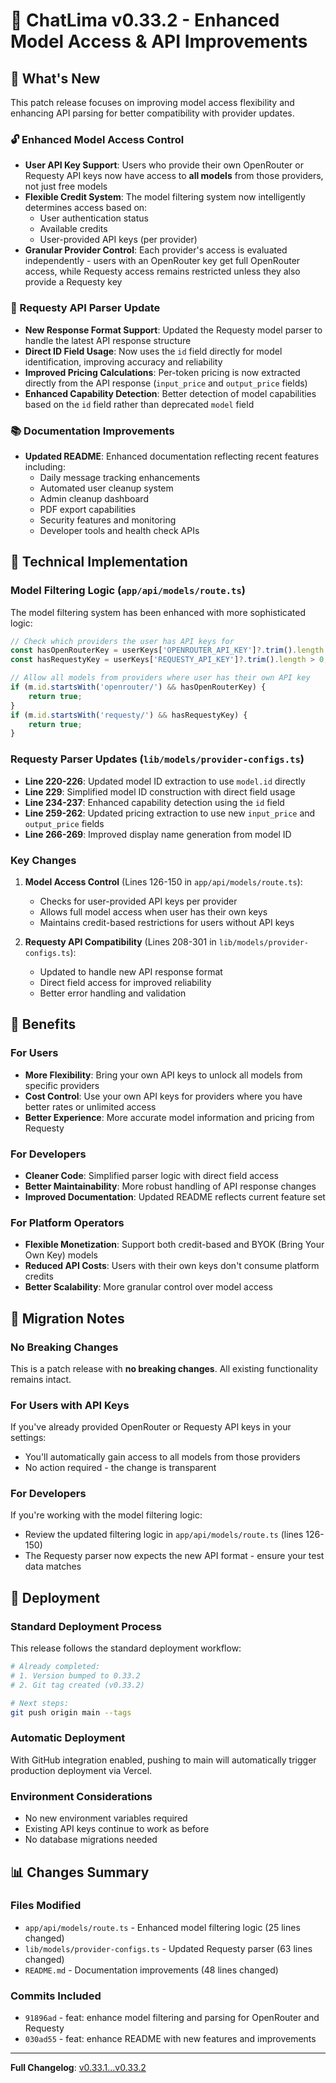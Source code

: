 # 🚀 ChatLima v0.33.2 - Enhanced Model Access & API Improvements

## 🎯 What's New

This patch release focuses on improving model access flexibility and enhancing API parsing for better compatibility with provider updates.

### 🔓 Enhanced Model Access Control
- **User API Key Support**: Users who provide their own OpenRouter or Requesty API keys now have access to **all models** from those providers, not just free models
- **Flexible Credit System**: The model filtering system now intelligently determines access based on:
  - User authentication status
  - Available credits
  - User-provided API keys (per provider)
- **Granular Provider Control**: Each provider's access is evaluated independently - users with an OpenRouter key get full OpenRouter access, while Requesty access remains restricted unless they also provide a Requesty key

### 🔧 Requesty API Parser Update
- **New Response Format Support**: Updated the Requesty model parser to handle the latest API response structure
- **Direct ID Field Usage**: Now uses the `id` field directly for model identification, improving accuracy and reliability
- **Improved Pricing Calculations**: Per-token pricing is now extracted directly from the API response (`input_price` and `output_price` fields)
- **Enhanced Capability Detection**: Better detection of model capabilities based on the `id` field rather than deprecated `model` field

### 📚 Documentation Improvements
- **Updated README**: Enhanced documentation reflecting recent features including:
  - Daily message tracking enhancements
  - Automated user cleanup system
  - Admin cleanup dashboard
  - PDF export capabilities
  - Security features and monitoring
  - Developer tools and health check APIs

## 🔧 Technical Implementation

### Model Filtering Logic (`app/api/models/route.ts`)
The model filtering system has been enhanced with more sophisticated logic:

```typescript
// Check which providers the user has API keys for
const hasOpenRouterKey = userKeys['OPENROUTER_API_KEY']?.trim().length > 0;
const hasRequestyKey = userKeys['REQUESTY_API_KEY']?.trim().length > 0;

// Allow all models from providers where user has their own API key
if (m.id.startsWith('openrouter/') && hasOpenRouterKey) {
    return true;
}
if (m.id.startsWith('requesty/') && hasRequestyKey) {
    return true;
}
```

### Requesty Parser Updates (`lib/models/provider-configs.ts`)
- **Line 220-226**: Updated model ID extraction to use `model.id` directly
- **Line 229**: Simplified model ID construction with direct field usage
- **Line 234-237**: Enhanced capability detection using the `id` field
- **Line 259-262**: Updated pricing extraction to use new `input_price` and `output_price` fields
- **Line 266-269**: Improved display name generation from model ID

### Key Changes
1. **Model Access Control** (Lines 126-150 in `app/api/models/route.ts`):
   - Checks for user-provided API keys per provider
   - Allows full model access when user has their own keys
   - Maintains credit-based restrictions for users without API keys

2. **Requesty API Compatibility** (Lines 208-301 in `lib/models/provider-configs.ts`):
   - Updated to handle new API response format
   - Direct field access for improved reliability
   - Better error handling and validation

## 🎯 Benefits

### For Users
- **More Flexibility**: Bring your own API keys to unlock all models from specific providers
- **Cost Control**: Use your own API keys for providers where you have better rates or unlimited access
- **Better Experience**: More accurate model information and pricing from Requesty

### For Developers
- **Cleaner Code**: Simplified parser logic with direct field access
- **Better Maintainability**: More robust handling of API response changes
- **Improved Documentation**: Updated README reflects current feature set

### For Platform Operators
- **Flexible Monetization**: Support both credit-based and BYOK (Bring Your Own Key) models
- **Reduced API Costs**: Users with their own keys don't consume platform credits
- **Better Scalability**: More granular control over model access

## 🔄 Migration Notes

### No Breaking Changes
This is a patch release with **no breaking changes**. All existing functionality remains intact.

### For Users with API Keys
If you've already provided OpenRouter or Requesty API keys in your settings:
- You'll automatically gain access to all models from those providers
- No action required - the change is transparent

### For Developers
If you're working with the model filtering logic:
- Review the updated filtering logic in `app/api/models/route.ts` (lines 126-150)
- The Requesty parser now expects the new API format - ensure your test data matches

## 🚀 Deployment

### Standard Deployment Process
This release follows the standard deployment workflow:

```bash
# Already completed:
# 1. Version bumped to 0.33.2
# 2. Git tag created (v0.33.2)

# Next steps:
git push origin main --tags
```

### Automatic Deployment
With GitHub integration enabled, pushing to main will automatically trigger production deployment via Vercel.

### Environment Considerations
- No new environment variables required
- Existing API keys continue to work as before
- No database migrations needed

## 📊 Changes Summary

### Files Modified
- `app/api/models/route.ts` - Enhanced model filtering logic (25 lines changed)
- `lib/models/provider-configs.ts` - Updated Requesty parser (63 lines changed)
- `README.md` - Documentation improvements (48 lines changed)

### Commits Included
- `91896ad` - feat: enhance model filtering and parsing for OpenRouter and Requesty
- `030ad55` - feat: enhance README with new features and improvements

---

**Full Changelog**: [v0.33.1...v0.33.2](https://github.com/brooksy4503/chatlima/compare/v0.33.1...v0.33.2)
